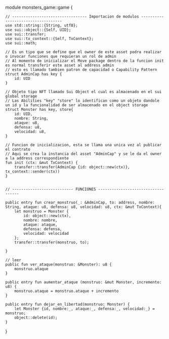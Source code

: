 module monsters_game::game {
	
	// --------------------------------- Importacion de modulos -----------------------------------
	use std::string::{String, utf8};
	use sui::object::{Self, UID};
	use sui::transfer;
	use sui::tx_context::{Self, TxContext};
	use sui::math;

	// Es un tipo que se define que el owner de este asset podra realizar o invocar funciones que requieran un rol de admin
	// Al momento de inicializar el Move package dentro de la funcion init es normal transferir este asset al address admin
	// esto es llamado tambien patron de capacidad o Capability Pattern
	struct AdminCap has key {
		id: UID
	}

	// Objeto tipo NFT llamado Sui Object el cual es almacenado en el sui global storage
	// Las Abilities "key" "store" lo identifican como un objeto dandole un id y la funcionalidad de ser almacenado en el object storage
	struct Monster has key, store{
		id: UID,
		nombre: String,
		ataque: u8,
		defensa: u8,
		velocidad: u8,
	}
	
	// Funcion de inicializacion, esta se llama una unica vez al publicar el contrato 
	// Aqui se crea la instancia del asset "AdminCap" y se le da el owner a la address correspondiente
	fun init (ctx: &mut TxContext) {
		transfer::transfer(AdminCap {id: object::new(ctx)}, tx_context::sender(ctx))
	}


	// --------------------------- FUNCIONES -----------------------------------

	public entry fun crear_monstruo(_: &AdminCap, to: address, nombre: String, ataque: u8, defensa: u8, velocidad: u8, ctx: &mut TxContext){
		let monstruo = Monster {
			id: object::new(ctx),
			nombre: nombre,
			ataque: ataque,
			defensa: defensa,
			velocidad: velocidad
		};
		transfer::transfer(monstruo, to);

	}		

	// leer
	public fun ver_ataque(monstruo: &Monster): u8 {
		monstruo.ataque
	}

	public entry fun aumentar_ataque (monstruo: &mut Monster, incremento: u8) {
		monstruo.ataque = monstruo.ataque + incremento
	}

	public entry fun dejar_en_libertad(monstruo: Monster) {
		let Monster {id, nombre:_, ataque:_, defensa:_, velocidad:_} = monstruo;
		object::delete(id);
	}

	
}